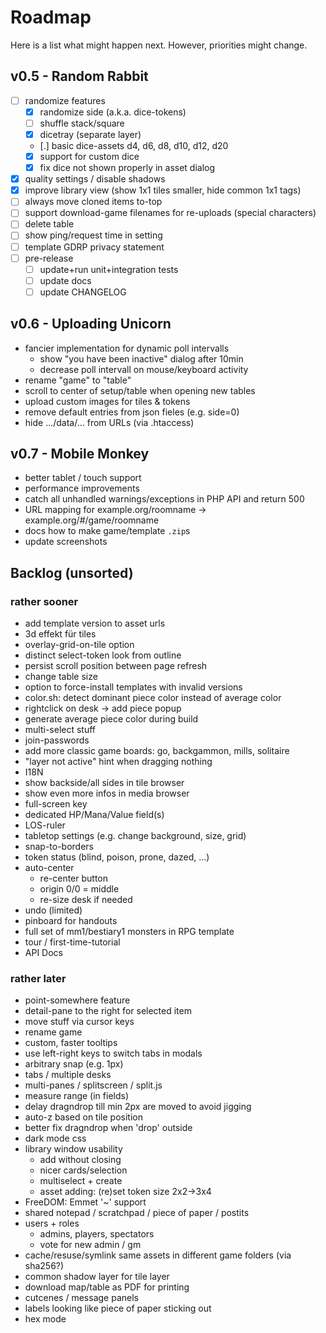 # Roadmap

Here is a list what might happen next. However, priorities might change.

## v0.5 - Random Rabbit

* [ ] randomize features
  * [X] randomize side (a.k.a. dice-tokens)
  * [ ] shuffle stack/square
  * [X] dicetray (separate layer)
  * [.] basic dice-assets d4, d6, d8, d10, d12, d20
  * [X] support for custom dice
  * [X] fix dice not shown properly in asset dialog
* [X] quality settings / disable shadows
* [X] improve library view (show 1x1 tiles smaller, hide common 1x1 tags)
* [ ] always move cloned items to-top
* [ ] support download-game filenames for re-uploads (special characters)
* [ ] delete table
* [ ] show ping/request time in setting
* [ ] template GDRP privacy statement
* [ ] pre-release
  * [ ] update+run unit+integration tests
  * [ ] update docs
  * [ ] update CHANGELOG

## v0.6 - Uploading Unicorn

* fancier implementation for dynamic poll intervalls
  * show "you have been inactive" dialog after 10min
  * decrease poll intervall on mouse/keyboard activity
* rename "game" to "table"
* scroll to center of setup/table when opening new tables
* upload custom images for tiles & tokens
* remove default entries from json fieles (e.g. side=0)
* hide .../data/... from URLs (via .htaccess)

## v0.7 - Mobile Monkey

* better tablet / touch support
* performance improvements
* catch all unhandled warnings/exceptions in PHP API and return 500
* URL mapping for example.org/roomname -> example.org/#/game/roomname
* docs how to make game/template `.zip`s
* update screenshots

## Backlog (unsorted)

### rather sooner

* add template version to asset urls
* 3d effekt für tiles
* overlay-grid-on-tile option
* distinct select-token look from outline
* persist scroll position between page refresh
* change table size
* option to force-install templates with invalid versions
* color.sh: detect dominant piece color instead of average color
* rightclick on desk -> add piece popup
* generate average piece color during build
* multi-select stuff
* join-passwords
* add more classic game boards: go, backgammon, mills, solitaire
* "layer not active" hint when dragging nothing
* I18N
* show backside/all sides in tile browser
* show even more infos in media browser
* full-screen key
* dedicated HP/Mana/Value field(s)
* LOS-ruler
* tabletop settings (e.g. change background, size, grid)
* snap-to-borders
* token status (blind, poison, prone, dazed, ...)
* auto-center
  * re-center button
  * origin 0/0 = middle
  * re-size desk if needed
* undo (limited)
* pinboard for handouts
* full set of mm1/bestiary1 monsters in RPG template
* tour / first-time-tutorial
* API Docs

### rather later

* point-somewhere feature
* detail-pane to the right for selected item
* move stuff via cursor keys
* rename game
* custom, faster tooltips
* use left-right keys to switch tabs in modals
* arbitrary snap (e.g. 1px)
* tabs / multiple desks
* multi-panes / splitscreen / split.js
* measure range (in fields)
* delay dragndrop till min 2px are moved to avoid jigging
* auto-z based on tile position
* better fix dragndrop when 'drop' outside
* dark mode css
* library window usability
  * add without closing
  * nicer cards/selection
  * multiselect + create
  * asset adding: (re)set token size 2x2->3x4
* FreeDOM: Emmet '~' support
* shared notepad / scratchpad / piece of paper / postits
* users + roles
  * admins, players, spectators
  * vote for new admin / gm
* cache/resuse/symlink same assets in different game folders (via sha256?)
* common shadow layer for tile layer
* download map/table as PDF for printing
* cutcenes / message panels
* labels looking like piece of paper sticking out
* hex mode
